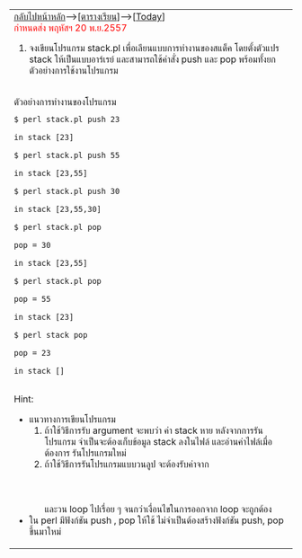 <table width='500'>
<td>
<a href='CourseSchedule2555_2.md'>กลับไปหน้าหลัก</a>-->[<a href='https://code.google.com/p/system-programming-cs3402-at-crma/wiki/CourseSchedule2555_2#ตารางเรียน_๒๕๕๕/๒'>ตารางเรียน</a>]-->[<a href='https://code.google.com/p/system-programming-cs3402-at-crma/wiki/CourseSchedule2555_2#Today'>Today</a>]<br>
<font color='red'>กำหนดส่ง พฤหัสฯ 20 พ.ย.2557</font>

1) จงเขียนโปรแกรม stack.pl เพื่อเลียนแบบการทำงานของสแต็ค โดยตั้งตัวแปร stack ให้เป็นแบบอาร์เรย์ และสามารถใช้คำสั่ง push และ pop พร้อมทั้งยกตัวอย่างการใช้งานโปรแกรม<br>
<br>
ตัวอย่างการทำงานของโปรแกรม<br>
<pre><code>$ perl stack.pl push 23     <br>
in stack [23] <br>
$ perl stack.pl push 55<br>
in stack [23,55]<br>
$ perl stack.pl push 30<br>
in stack [23,55,30]<br>
$ perl stack.pl pop<br>
pop = 30<br>
in stack [23,55]<br>
$ perl stack.pl pop<br>
pop = 55<br>
in stack [23]<br>
$ perl stack pop<br>
pop = 23<br>
in stack []<br>
</code></pre>

Hint:<br>
<ul><li>แนวทางการเขียนโปรแกรม<br>
<ol><li>ถ้าใช้วิธีการรับ argument จะพบว่า ค่า stack หาย หลังจากการรันโปรแกรม จำเป็นจะต้องเก็บข้อมูล stack ลงในไฟล์ และอ่านค่าไฟล์เมื่อต้องการ รันโปรแกรมใหม่<br>
</li><li>ถ้าใช้วิธีการรันโปรแกรมแบบวนลูป จะต้องรับค่าจาก <br>
<br>
<STDIN><br>
<br>
 และวน loop ไปเรื่อย ๆ จนกว่าเงื่อนไขในการออกจาก loop จะถูกต้อง<br>
</li></ol></li><li>ใน perl มีฟังก์ชัน push , pop ให้ใช้ ไม่จำเป็นต้องสร้างฟังก์ชัน push, pop ขึ้นมาใหม่